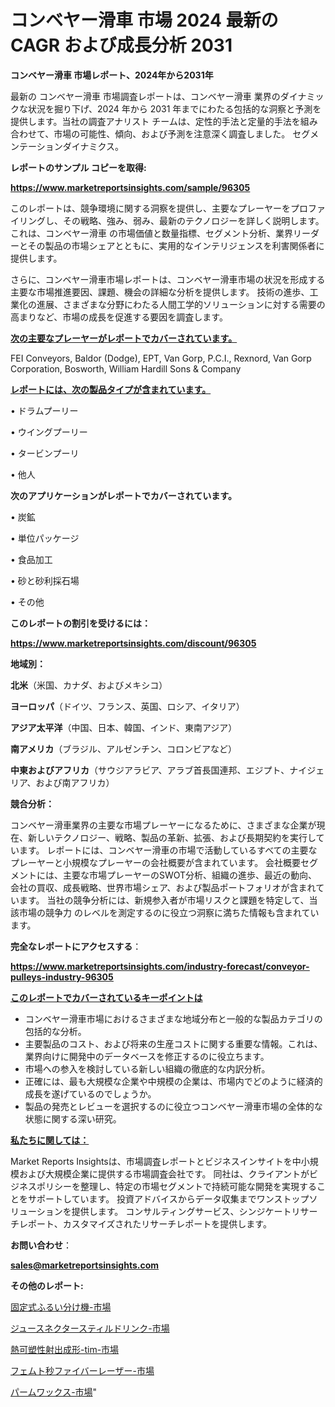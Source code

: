 # コンベヤー滑車 市場 2024 最新の CAGR および成長分析 2031

<strong>コンベヤー滑車 市場レポート、2024年から2031年</strong>

最新の コンベヤー滑車 市場調査レポートは、コンベヤー滑車 業界のダイナミックな状況を掘り下げ、2024 年から 2031 年までにわたる包括的な洞察と予測を提供します。当社の調査アナリスト チームは、定性的手法と定量的手法を組み合わせて、市場の可能性、傾向、および予測を注意深く調査しました。 セグメンテーションダイナミクス。



<strong>レポートのサンプル コピーを取得:</strong> <a href=https://www.marketreportsinsights.com/sample/96305>

<strong><u>https://www.marketreportsinsights.com/sample/96305</u></strong></a>

このレポートは、競争環境に関する洞察を提供し、主要なプレーヤーをプロファイリングし、その戦略、強み、弱み、最新のテクノロジーを詳しく説明します。 これは、コンベヤー滑車 の市場価値と数量指標、セグメント分析、業界リーダーとその製品の市場シェアとともに、実用的なインテリジェンスを利害関係者に提供します。

さらに、コンベヤー滑車市場レポートは、コンベヤー滑車市場の状況を形成する主要な市場推進要因、課題、機会の詳細な分析を提供します。 技術の進歩、工業化の進展、さまざまな分野にわたる人間工学的ソリューションに対する需要の高まりなど、市場の成長を促進する要因を調査します。



<strong><u>次の主要なプレーヤーがレポートでカバーされています。</u></strong>

FEI Conveyors, Baldor (Dodge), EPT, Van Gorp, P.C.I., Rexnord, Van Gorp Corporation, Bosworth, William Hardill Sons & Company



<strong><u><b>レポートには、次の製品タイプが含まれています。</b></u></strong>

• ドラムプーリー

• ウイングプーリー

• タービンプーリ

• 他人



<strong><b>次のアプリケーションがレポートでカバーされています。</b></strong>

• 炭鉱

• 単位パッケージ

• 食品加工

• 砂と砂利採石場

• その他



<strong><b>このレポートの割引を受けるには：</b></strong><a href=https://www.marketreportsinsights.com/discount/96305>

<strong><u>https://www.marketreportsinsights.com/discount/96305</u></strong></a>



<strong>地域別：</strong>



<strong>北米</strong>（米国、カナダ、およびメキシコ）



<strong>ヨーロッパ</strong>（ドイツ、フランス、英国、ロシア、イタリア）



<strong>アジア太平洋</strong>（中国、日本、韓国、インド、東南アジア）



<strong>南アメリカ</strong>（ブラジル、アルゼンチン、コロンビアなど）



<strong>中東およびアフリカ</strong>（サウジアラビア、アラブ首長国連邦、エジプト、ナイジェリア、および南アフリカ）



<strong>競合分析：</strong>

コンベヤー滑車業界の主要な市場プレーヤーになるために、さまざまな企業が現在、新しいテクノロジー、戦略、製品の革新、拡張、および長期契約を実行しています。 レポートには、コンベヤー滑車の市場で活動しているすべての主要なプレーヤーと小規模なプレーヤーの会社概要が含まれています。 会社概要セグメントには、主要な市場プレーヤーのSWOT分析、組織の進歩、最近の動向、会社の買収、成長戦略、世界市場シェア、および製品ポートフォリオが含まれています。 当社の競争分析には、新規参入者が市場リスクと課題を特定して、当該市場の競争力 のレベルを測定するのに役立つ洞察に満ちた情報も含まれています。



<strong>完全なレポートにアクセスする</strong>：

<a href=https://www.marketreportsinsights.com/industry-forecast/conveyor-pulleys-industry-96305>

<strong><u>https://www.marketreportsinsights.com/industry-forecast/conveyor-pulleys-industry-96305</u></strong></a>



<strong><u><b>このレポートでカバーされているキーポイントは</b></u></strong>
<ul>
  <li>コンベヤー滑車市場におけるさまざまな地域分布と一般的な製品カテゴリの包括的な分析。</li>
  <li>主要製品のコスト、および将来の生産コストに関する重要な情報。これは、業界向けに開発中のデータベースを修正するのに役立ちます。</li>
  <li>市場への参入を検討している新しい組織の徹底的な内訳分析。</li>
  <li>正確には、最も大規模な企業や中規模の企業は、市場内でどのように経済的成長を遂げているのでしょうか。</li>
  <li>製品の発売とレビューを選択するのに役立つコンベヤー滑車市場の全体的な状態に関する深い研究。</li>
</ul>


<strong><u><b>私たちに関しては：</b></u></strong>

Market Reports Insightsは、市場調査レポートとビジネスインサイトを中小規模および大規模企業に提供する市場調査会社です。 同社は、クライアントがビジネスポリシーを整理し、特定の市場セグメントで持続可能な開発を実現することをサポートしています。 投資アドバイスからデータ収集までワンストップソリューションを提供します。 コンサルティングサービス、シンジケートリサーチレポート、カスタマイズされたリサーチレポートを提供します。



<strong><b>お問い合わせ</b></strong>：

<a href=mailto:sales@marketreportsinsights.com>

<strong><u>sales@marketreportsinsights.com</u></strong></a>



<strong>その他のレポート:</strong>

<a href=https://www.linkedin.com/pulse/固定式ふるい分け機-市場-2023-収益と成長ドライバー-2030-fhkpf/>固定式ふるい分け機-市場</a>

<a href=https://www.linkedin.com/pulse/ジュースネクタースティルドリンク-市場-2023-推進要因と成長機会-2030-pr-news-hub-zigcf/>ジュースネクタースティルドリンク-市場</a>

<a href=https://www.linkedin.com/pulse/熱可塑性射出成形-tim-市場-2030-年までの需要に焦点を当てた-2023-年調査レポート-pr-news-hub-wv2nf/>熱可塑性射出成形-tim-市場</a>

<a href=https://www.linkedin.com/pulse/フェムト秒ファイバーレーザー-市場-2023-収益と成長ドライバー-2030-vpnhf/>フェムト秒ファイバーレーザー-市場</a>

<a href=https://www.linkedin.com/pulse/パームワックス-市場-2023-推進要因と成長機会-2030-consumer-connection-collective-360-4bcff/>パームワックス-市場</a>"
